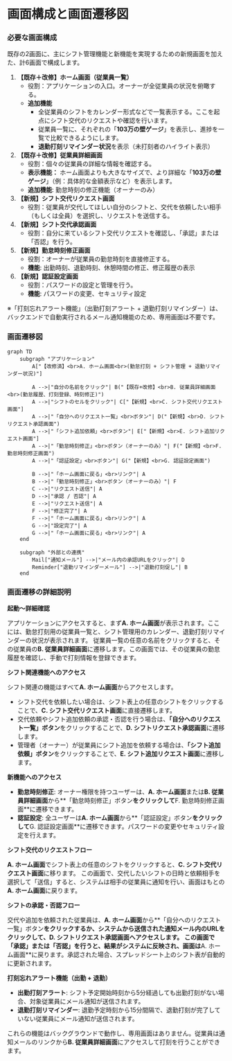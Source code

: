# 画面構成と画面遷移図

### 必要な画面構成

既存の2画面に、主にシフト管理機能と新機能を実現するための新規画面を加えた、計6画面で構成します。

1. **【既存＋改修】ホーム画面（従業員一覧）**
    - 役割：アプリケーションの入口。オーナーが全従業員の状況を俯瞰する。
    - **追加機能**
        - 全従業員のシフトをカレンダー形式などで一覧表示する。ここを起点にシフト交代のリクエストや確認を行います。
        - 従業員一覧に、それぞれの「**103万の壁ゲージ**」を表示し、進捗を一覧で比較できるようにします。
        - **退勤打刻リマインダー状況**を表示（未打刻者のハイライト表示）
2. **【既存＋改修】従業員詳細画面**
    - 役割：個々の従業員の詳細な情報を確認する。
    - **表示機能：** ホーム画面よりも大きなサイズで、より詳細な「**103万の壁ゲージ**」（例：具体的な金額表示など）を表示します。
    - **追加機能**: 勤怠時刻の修正機能（オーナーのみ）
3. **【新規】シフト交代リクエスト画面**
    - 役割：従業員が交代してほしい自分のシフトと、交代を依頼したい相手（もしくは全員）を選択し、リクエストを送信する。
4. **【新規】シフト交代承認画面**
    - 役割：自分に来ているシフト交代リクエストを確認し、「承認」または「否認」を行う。
5. **【新規】勤怠時刻修正画面**
    - 役割：オーナーが従業員の勤怠時刻を直接修正する。
    - **機能**: 出勤時刻、退勤時刻、休憩時間の修正、修正履歴の表示
6. **【新規】認証設定画面**
    - 役割：パスワードの設定と管理を行う。
    - **機能**: パスワードの変更、セキュリティ設定

※「打刻忘れアラート機能」（出勤打刻アラート + 退勤打刻リマインダー）は、バックエンドで自動実行されるメール通知機能のため、専用画面は不要です。

### 画面遷移図

```mermaid
graph TD
    subgraph "アプリケーション"
        A["【改修済】<br>A. ホーム画面<br>(勤怠打刻 + シフト管理 + 退勤リマインダー状況)"]
        
        A -->|"自分の名前をクリック"| B("【既存+改修】<br>B. 従業員詳細画面<br>(勤怠履歴、打刻登録、時刻修正)")
        A -->|"シフトのセルをクリック"| C["【新規】<br>C. シフト交代リクエスト画面"]
        A -->|"「自分へのリクエスト一覧」<br>ボタン"| D("【新規】<br>D. シフトリクエスト承認画面")
        A -->|"「シフト追加依頼」<br>ボタン"| E["【新規】<br>E. シフト追加リクエスト画面"]
        A -->|"「勤怠時刻修正」<br>ボタン（オーナーのみ）"| F("【新規】<br>F. 勤怠時刻修正画面")
        A -->|"「認証設定」<br>ボタン"| G("【新規】<br>G. 認証設定画面")

        B -->|"「ホーム画面に戻る」<br>リンク"| A
        B -->|"「勤怠時刻修正」<br>ボタン（オーナーのみ）"| F
        C -->|"リクエスト送信"| A
        D -->|"承認 / 否認"| A
        E -->|"リクエスト送信"| A
        F -->|"修正完了"| A
        F -->|"「ホーム画面に戻る」<br>リンク"| A
        G -->|"設定完了"| A
        G -->|"「ホーム画面に戻る」<br>リンク"| A
    end

    subgraph "外部との連携"
        Mail["通知メール"] -->|"メール内の承認URLをクリック"| D
        Reminder["退勤リマインダーメール"] -->|"退勤打刻促し"| B
    end
```

### 画面遷移の詳細説明

**起動〜詳細確認**

アプリケーションにアクセスすると、まず**A. ホーム画面**が表示されます。ここには、勤怠打刻用の従業員一覧と、シフト管理用のカレンダー、退勤打刻リマインダーの状況が表示されます。
従業員一覧の任意の名前をクリックすると、その従業員の**B. 従業員詳細画面**に遷移します。この画面では、その従業員の勤怠履歴を確認し、手動で打刻情報を登録できます。

**シフト関連機能へのアクセス**

シフト関連の機能はすべて**A. ホーム画面**からアクセスします。

- シフト交代を依頼したい場合は、シフト表上の任意のシフトをクリックすることで、**C. シフト交代リクエスト画面**に直接遷移します。
- 交代依頼やシフト追加依頼の承認・否認を行う場合は、**「自分へのリクエスト一覧」ボタン**をクリックすることで、**D. シフトリクエスト承認画面**に遷移します。
- 管理者（オーナー）が従業員にシフト追加を依頼する場合は、**「シフト追加依頼」ボタン**をクリックすることで、**E. シフト追加リクエスト画面**に遷移します。

**新機能へのアクセス**

- **勤怠時刻修正**: オーナー権限を持つユーザーは、**A. ホーム画面**または**B. 従業員詳細画面**から**「勤怠時刻修正」ボタン**をクリックして**F. 勤怠時刻修正画面**に遷移できます。
- **認証設定**: 全ユーザーは**A. ホーム画面**から**「認証設定」ボタン**をクリックして**G. 認証設定画面**に遷移できます。パスワードの変更やセキュリティ設定を行えます。

**シフト交代のリクエストフロー**

**A. ホーム画面**でシフト表上の任意のシフトをクリックすると、**C. シフト交代リクエスト画面**に移ります。
この画面で、交代したいシフトの日時と依頼相手を選択して「送信」すると、システムは相手の従業員に通知を行い、画面はもとの**A. ホーム画面**に戻ります。

**シフトの承認・否認フロー**

交代や追加を依頼された従業員は、**A. ホーム画面**から**「自分へのリクエスト一覧」ボタン**をクリックするか、システムから送信された通知メール内のURLをクリックして、D. シフトリクエスト承認画面へアクセスします。
この画面で「承認」または「否認」を行うと、結果がシステムに反映され、画面は**A. ホーム画面**に戻ります。承認された場合、スプレッドシート上のシフト表が自動的に更新されます。

**打刻忘れアラート機能（出勤 + 退勤）**

- **出勤打刻アラート**: シフト予定開始時刻から5分経過しても出勤打刻がない場合、対象従業員にメール通知が送信されます。
- **退勤打刻リマインダー**: 退勤予定時刻から15分間隔で、退勤打刻が完了していない従業員にメール通知が送信されます。

これらの機能はバックグラウンドで動作し、専用画面はありません。従業員は通知メールのリンクから**B. 従業員詳細画面**にアクセスして打刻を行うことができます。